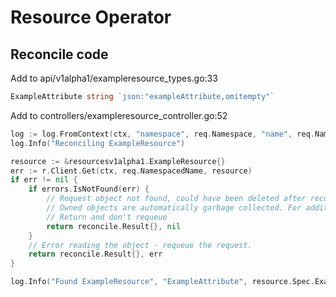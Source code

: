 # Resource Operator

## Reconcile code

Add to api/v1alpha1/exampleresource_types.go:33

```go
ExampleAttribute string `json:"exampleAttribute,omitempty"`
```

Add to controllers/exampleresource_controller.go:52

```go
log := log.FromContext(ctx, "namespace", req.Namespace, "name", req.Name)
log.Info("Reconciling ExampleResource")

resource := &resourcesv1alpha1.ExampleResource{}
err := r.Client.Get(ctx, req.NamespacedName, resource)
if err != nil {
	if errors.IsNotFound(err) {
		// Request object not found, could have been deleted after reconcile request.
		// Owned objects are automatically garbage collected. For additional cleanup logic use finalizers.
		// Return and don't requeue
		return reconcile.Result{}, nil
	}
	// Error reading the object - requeue the request.
	return reconcile.Result{}, err
}

log.Info("Found ExampleResource", "ExampleAttribute", resource.Spec.ExampleAttribute)
```